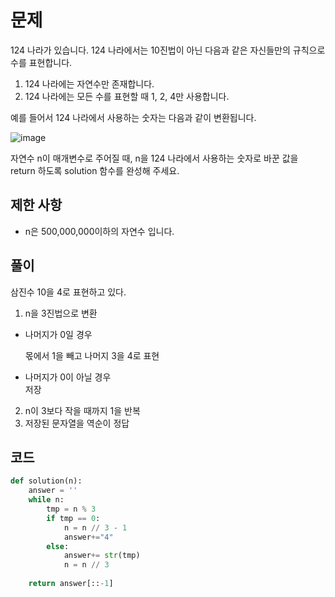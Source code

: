 # 문제  
124 나라가 있습니다. 124 나라에서는 10진법이 아닌 다음과 같은 자신들만의 규칙으로 수를 표현합니다.  

1. 124 나라에는 자연수만 존재합니다.
1. 124 나라에는 모든 수를 표현할 때 1, 2, 4만 사용합니다.  

예를 들어서 124 나라에서 사용하는 숫자는 다음과 같이 변환됩니다. 

![image](https://user-images.githubusercontent.com/59672592/143391829-e8b893b3-fbdf-4b88-8cd4-7c65610a47d9.png)  

자연수 n이 매개변수로 주어질 때, n을 124 나라에서 사용하는 숫자로 바꾼 값을 return 하도록 solution 함수를 완성해 주세요.  

## 제한 사항  
- n은 500,000,000이하의 자연수 입니다.  

## 풀이  
삼진수 10을 4로 표현하고 있다.  
1. n을 3진법으로 변환
- 나머지가 0일 경우  

  몫에서 1을 빼고 나머지 3을 4로 표현 
- 나머지가 0이 아닐 경우  
저장
2. n이 3보다 작을 때까지 1을 반복
3. 저장된 문자열을 역순이 정답


## 코드  

```python
def solution(n):
    answer = ''
    while n:
        tmp = n % 3
        if tmp == 0:
            n = n // 3 - 1
            answer+="4"
        else:
            answer+= str(tmp)
            n = n // 3
        
    return answer[::-1]
```
